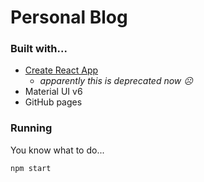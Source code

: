# Personal Blog

### Built with...
- [Create React App](https://github.com/facebook/create-react-app)
  - _apparently this is deprecated now ☹️_
- Material UI v6
- GitHub pages

### Running
You know what to do...

`npm start`
